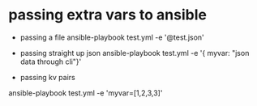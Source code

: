 # passing extra vars to ansible


* passing a file
  ansible-playbook test.yml -e '@test.json'

* passing straight up json
ansible-playbook test.yml -e '{ myvar: "json data through cli"}'

* passing kv pairs

ansible-playbook test.yml -e 'myvar=[1,2,3,3]'
